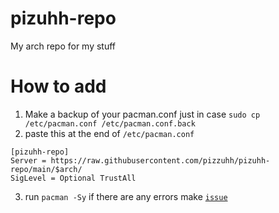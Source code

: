 # pizuhh-repo
My arch repo for my stuff

# How to add
1. Make a backup of your pacman.conf just in case ``sudo cp /etc/pacman.conf /etc/pacman.conf.back``
2. paste this at the end of ``/etc/pacman.conf``
```
[pizuhh-repo]
Server = https://raw.githubusercontent.com/pizzuhh/pizuhh-repo/main/$arch/
SigLevel = Optional TrustAll
```
3. run ``pacman -Sy`` if there are any errors make [`issue`](https://github.com/pizzuhh/pizuhh-repo/issues)
